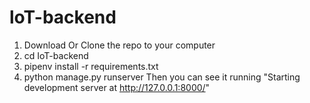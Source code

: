 # loT-backend
1. Download Or Clone the repo to your computer
2. cd IoT-backend
3. pipenv install -r requirements.txt
4. python manage.py runserver
Then you can see it running "Starting development server at http://127.0.0.1:8000/"
